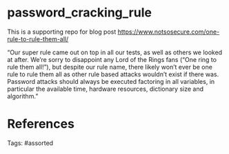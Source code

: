 # password_cracking_rule

This is a supporting repo for blog post https://www.notsosecure.com/one-rule-to-rule-them-all/


“Our super rule came out on top in all our tests, as well as others we looked at after. We’re sorry to disappoint any Lord of the Rings fans (“One ring to rule them all!”), but despite our rule name, there likely won’t ever be one rule to rule them all as other rule based attacks wouldn’t exist if there was. Password attacks should always be executed factoring in all variables, in particular the available time, hardware resources, dictionary size and algorithm.”

# References

Tags:
    #assorted
